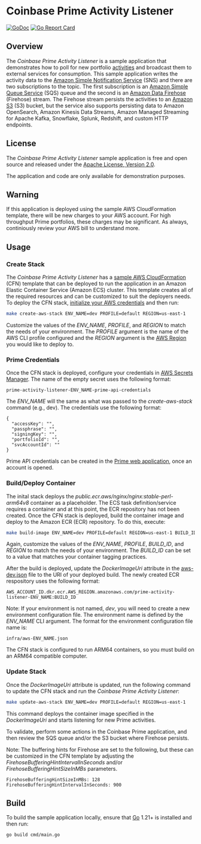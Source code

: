 # Coinbase Prime Activity Listener

[![GoDoc](https://godoc.org/github.com/coinbase-samples/prime-activity-listener-go?status.svg)](https://godoc.org/github.com/coinbase-samples/prime-activity-listener-go)
[![Go Report Card](https://goreportcard.com/badge/coinbase-samples/prime-activity-listener-go)](https://goreportcard.com/report/coinbase-samples/prime-activity-listener-go)


## Overview

The *Coinbase Prime Activity Listener* is a sample application that demonstrates how to poll for new portfolio [activities](https://docs.cdp.coinbase.com/prime/reference/primerestapi_getportfolioactivities) and broadcast them to external services for consumption. This sample application writes the activity data to the [Amazon Simple Notification Service](https://docs.aws.amazon.com/sns/latest/dg/welcome.html) (SNS) and there are two subscriptions to the topic. The first subscription is an [Amazon Simple Queue Service](https://docs.aws.amazon.com/AWSSimpleQueueService/latest/SQSDeveloperGuide/welcome.html) (SQS) queue and the second is an [Amazon Data Firehose](https://docs.aws.amazon.com/firehose/latest/dev/what-is-this-service.html) (Firehose) stream. The Firehose stream persists the activities to an [Amazon S3](https://docs.aws.amazon.com/AmazonS3/latest/userguide/Welcome.html) (S3) bucket, but the service also supports persisting data to Amazon OpenSearch, Amazon Kinesis Data Streams, Amazon Managed Streaming for Apache Kafka, Snowflake, Splunk, Redshift, and custom HTTP endpoints.

## License

The *Coinbase Prime Activity Listener* sample application is free and open source and released under the [Apache License, Version 2.0](LICENSE).

The application and code are only available for demonstration purposes.

## Warning

If this application is deployed using the sample AWS CloudFormation template, there will be new charges to your AWS account. For high throughput Prime portfolios, these charges may be significant. As always, continiously review your AWS bill to understand more.

## Usage

### Create Stack

The *Coinbase Prime Activity Listener* has a [sample AWS CloudFormation](infra/aws.cfn.yml) (CFN) template that can be deployed to run the application in an Amazon Elastic Container Service (Amazon ECS) cluster. This template creates all of the required resources and can be customized to suit the deployers needs. To deploy the CFN stack, [initialize your AWS credentials](https://docs.aws.amazon.com/cli/latest/userguide/cli-configure-files.html) and then run:

 ```bash
make create-aws-stack ENV_NAME=dev PROFILE=default REGION=us-east-1
```

Customize the values of the *ENV_NAME*, *PROFILE*, and *REGION* to match the needs of your environment. The *PROFILE* argument is the name of the AWS CLI profile configured and the *REGION* argument is the [AWS Region](https://aws.amazon.com/about-aws/global-infrastructure/regions_az/) you would like to deploy to.

### Prime Credentials

Once the CFN stack is deployed, configure your credentials in [AWS Secrets Manager](https://docs.aws.amazon.com/secretsmanager/latest/userguide/intro.html). The name of the empty secret uses the following format:

```
prime-activity-listener-ENV_NAME-prime-api-credentials
```

The *ENV_NAME* will the same as what was passed to the *create-aws-stack* command (e.g., dev). The credentials use the following format:

```
{
  "accessKey": "",
  "passphrase": "",
  "signingKey": "",
  "portfolioId": "",
  "svcAccountId": ""
}
```

Prime API credentials can be created in the [Prime web application](https://prime.coinbase.com), once an account is opened.

### Build/Deploy Container

The inital stack deploys the *public.ecr.aws/nginx/nginx:stable-perl-arm64v8* container as a placeholder. The ECS task definition/service requires a container and at this point, the ECR repository has not been created. Once the CFN stack is deployed, build the container image and deploy to the Amazon ECR (ECR) repository. To do this, execute:

 ```bash
make build-image ENV_NAME=dev PROFILE=default REGION=us-east-1 BUILD_ID=1
```

Again, customize the values of the *ENV_NAME*, *PROFILE*, *BUILD_ID*, and *REGION* to match the needs of your environment. The *BUILD_ID* can be set to a value that matches your container tagging practices.

After the build is deployed, update the *DockerImageUri* attribute in the [aws-dev.json](infra/aws-dev.json) file to the URI of your deployed build. The newly created ECR respository uses the following format:

```
AWS_ACCOUNT_ID.dkr.ecr.AWS_REGION.amazonaws.com/prime-activity-listener-ENV_NAME:BUILD_ID
```

Note: If your environment is not named, *dev*, you will need to create a new environment configuration file. The environment name is defined by the *ENV_NAME* CLI argument. The format for the environment configuration file name is:

```
infra/aws-ENV_NAME.json
```

The CFN stack is configured to run ARM64 containers, so you must build on an ARM64 compatible computer.

### Update Stack

Once the *DockerImageUri* attribute is updated, run the following command to update the CFN stack and run the *Coinbase Prime Activity Listener*:

 ```bash
make update-aws-stack ENV_NAME=dev PROFILE=default REGION=us-east-1
```

This command deploys the container image specified in the *DockerImageUri* and starts listening for new Prime activities.

To validate, perform some actions in the Coinbase Prime application, and then review the SQS queue and/or the S3 bucket where Firehose persists.

Note: The buffering hints for Firehose are set to the following, but these can be customized in the CFN template by adjusting the *FirehoseBufferingHintIntervalInSeconds* and/or *FirehoseBufferingHintSizeInMBs* parameters.

```
FirehoseBufferingHintSizeInMBs: 128
FirehoseBufferingHintIntervalInSeconds: 900
```

## Build

To build the sample application locally, ensure that [Go](https://go.dev/) 1.21+ is installed and then run:

```bash
go build cmd/main.go
```

